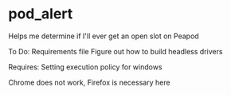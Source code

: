 # pod_alert
Helps me determine if I'll ever get an open slot on Peapod

To Do:
Requirements file
Figure out how to build headless drivers

Requires:
Setting execution policy for windows

Chrome does not work, Firefox is necessary here